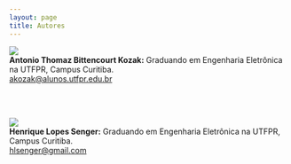 ```yaml
---
layout: page
title: Autores
---
```



<div class="container">
  <div class="row row align-items-center">
    <div class="col-md-auto">
      <img class="rounded-circle" src="../assets/img/avatar.png">
    </div>
    <div class="col">
      <b>Antonio Thomaz Bittencourt Kozak:</b>  Graduando em Engenharia Eletrônica na UTFPR, Campus Curitiba.<br>
      <a href="mailto:akozak@alunos.utfpr.edu.br">akozak@alunos.utfpr.edu.br</a>
    </div>
  </div>
<div>

<br/><br/>

<div class="container">
  <div class="row row align-items-center">
    <div class="col-md-auto">
      <img class="rounded-circle" src="../assets/img/avatar-henrique.png">
    </div>
    <div class="col">
      <b>Henrique Lopes Senger:</b>  Graduando em Engenharia Eletrônica na UTFPR, Campus Curitiba.<br>
      <a href="mailto:hlsenger@gmail.com">hlsenger@gmail.com</a>
    </div>
  </div>
<div>
